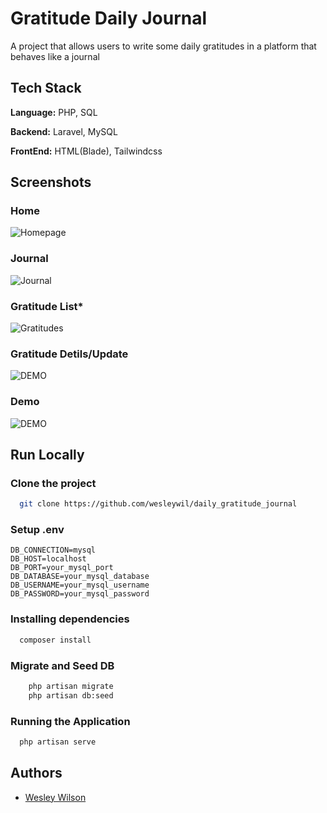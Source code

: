 # Gratitude Daily Journal

A project that allows users to write some daily gratitudes in a platform that behaves like a journal

## Tech Stack

**Language:** PHP, SQL

**Backend:** Laravel, MySQL

**FrontEnd:** HTML(Blade), Tailwindcss

## Screenshots

### Home

![Homepage](https://i.imgur.com/VzyHjEk.png)

### Journal

![Journal](https://i.imgur.com/03eoL42.png)

### Gratitude List\*

![Gratitudes](https://i.imgur.com/4KdTYt9.png)

### Gratitude Detils/Update

![DEMO](https://i.imgur.com/d1p0F8J.png)

### Demo

![DEMO](https://i.imgur.com/HG49O8P.gif)

## Run Locally

### Clone the project

```bash
  git clone https://github.com/wesleywil/daily_gratitude_journal
```

### Setup .env

```
DB_CONNECTION=mysql
DB_HOST=localhost
DB_PORT=your_mysql_port
DB_DATABASE=your_mysql_database
DB_USERNAME=your_mysql_username
DB_PASSWORD=your_mysql_password
```

### Installing dependencies

```bash
  composer install
```

### Migrate and Seed DB

```bash
    php artisan migrate
    php artisan db:seed
```

### Running the Application

```bash
  php artisan serve
```

## Authors

-   [Wesley Wilson](https://github.com/wesleywil)
